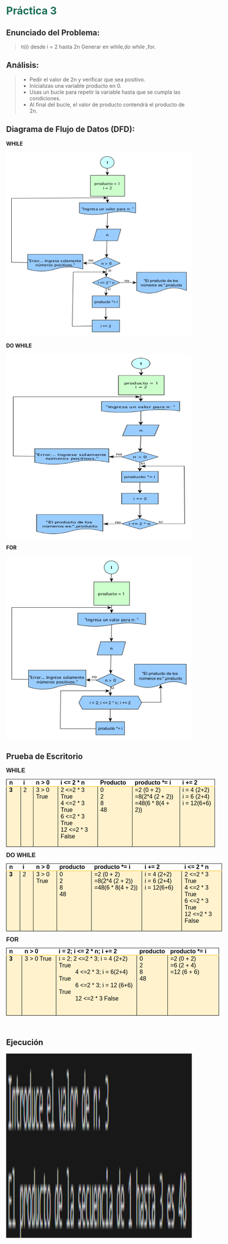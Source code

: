# <span style="color: #1D6F58; font-weight: bold;">Práctica 3</span>


## <span style="color: #2A2929; font-weight: bold;">Enunciado del Problema:</span>
> π(i) desde i = 2 hasta 2n
Generar en while,do while ,for.

## <span style="color: #2A2929; font-weight: bold;">Análisis:</span>
> * Pedir el valor de 2n y verificar que sea positivo.
> * Inicializas una variable producto en 0.
> * Usas un bucle para repetir la variable hasta que se cumpla las condiciones.
> * Al final del bucle, el valor de producto contendrá el producto de 2n.



## <span style="color: #2A2929; font-weight: bold;">Diagrama de Flujo de Datos (DFD):</span>
**WHILE**
<p align="center">
  <img src="Imagenes/23.1.png"  width="600" height="500">
</p>

**DO WHILE**
<p align="center">
  <img src="Imagenes/23.2.png"  width="600" height="500">
</p>

**FOR**
<p align="center">
  <img src="Imagenes/23.3.png"  width="600" height="500">
</p>

## <span style="color: #2A2929; font-weight: bold;">Prueba de Escritorio</span>
<p style='margin-top:0cm;margin-right:0cm;margin-bottom:8.0pt;margin-left:0cm;font-size:11.0pt;font-family:"Calibri",sans-serif;'><strong><span style='font-size:16px;line-height:107%;font-family:"Arial",sans-serif;'>WHILE</span></strong></p>
<table style="width:425.0pt;border-collapse:collapse;border:none;">
    <tbody>
        <tr>
            <td style="width: 23.85pt;border-top: none;border-left: 1pt solid windowtext;border-bottom: 1.5pt solid rgb(255, 217, 102);border-right: none;background: white;padding: 0cm 5.4pt;vertical-align: top;">
                <p style='margin-top:0cm;margin-right:0cm;margin-bottom:0cm;margin-left:0cm;font-size:11.0pt;font-family:"Calibri",sans-serif;line-height:normal;'><strong><span style='font-size:16px;font-family:"Arial",sans-serif;color:black;'>n</span></strong></p>
            </td>
            <td style="width: 19.05pt;border-top: none;border-right: none;border-left: none;border-image: initial;border-bottom: 1.5pt solid rgb(255, 217, 102);background: white;padding: 0cm 5.4pt;vertical-align: top;">
                <p style='margin-top:0cm;margin-right:0cm;margin-bottom:0cm;margin-left:0cm;font-size:11.0pt;font-family:"Calibri",sans-serif;line-height:normal;'><strong><span style='font-size:16px;font-family:"Arial",sans-serif;color:black;'>i</span></strong></p>
            </td>
            <td style="width: 47.5pt;border-top: none;border-right: none;border-left: none;border-image: initial;border-bottom: 1.5pt solid rgb(255, 217, 102);background: white;padding: 0cm 5.4pt;vertical-align: top;">
                <p style='margin-top:0cm;margin-right:0cm;margin-bottom:0cm;margin-left:0cm;font-size:11.0pt;font-family:"Calibri",sans-serif;line-height:normal;'><strong><span style='font-size:16px;font-family:"Arial",sans-serif;color:black;'>n &gt; 0</span></strong></p>
            </td>
            <td style="width: 94pt;border-top: none;border-right: none;border-left: none;border-image: initial;border-bottom: 1.5pt solid rgb(255, 217, 102);background: white;padding: 0cm 5.4pt;vertical-align: top;">
                <p style='margin-top:0cm;margin-right:0cm;margin-bottom:0cm;margin-left:0cm;font-size:11.0pt;font-family:"Calibri",sans-serif;line-height:normal;'><strong><span style='font-size:16px;font-family:"Arial",sans-serif;color:black;'>i &lt;= 2 * n</span></strong></p>
            </td>
            <td style="width: 63.5pt;border-top: none;border-right: none;border-left: none;border-image: initial;border-bottom: 1.5pt solid rgb(255, 217, 102);background: white;padding: 0cm 5.4pt;vertical-align: top;">
                <p style='margin-top:0cm;margin-right:0cm;margin-bottom:0cm;margin-left:0cm;font-size:11.0pt;font-family:"Calibri",sans-serif;line-height:normal;'><strong><span style='font-size:16px;font-family:"Arial",sans-serif;color:black;'>Producto</span></strong></p>
            </td>
            <td style="width: 106.25pt;border-top: none;border-right: none;border-left: none;border-image: initial;border-bottom: 1.5pt solid rgb(255, 217, 102);background: white;padding: 0cm 5.4pt;vertical-align: top;">
                <p style='margin-top:0cm;margin-right:0cm;margin-bottom:0cm;margin-left:0cm;font-size:11.0pt;font-family:"Calibri",sans-serif;line-height:normal;'><strong><span style='font-size:16px;font-family:"Arial",sans-serif;color:black;'>producto *= i</span></strong></p>
            </td>
            <td style="width: 70.85pt;border-top: none;border-left: none;border-bottom: 1.5pt solid rgb(255, 217, 102);border-right: 1pt solid windowtext;background: white;padding: 0cm 5.4pt;vertical-align: top;">
                <p style='margin-top:0cm;margin-right:0cm;margin-bottom:0cm;margin-left:0cm;font-size:11.0pt;font-family:"Calibri",sans-serif;line-height:normal;'><strong><span style='font-size:16px;font-family:"Arial",sans-serif;color:black;'>i += 2</span></strong></p>
            </td>
        </tr>
        <tr>
            <td style="width: 23.85pt;border-right: 1pt solid windowtext;border-bottom: 1pt solid windowtext;border-left: 1pt solid windowtext;border-image: initial;border-top: none;background: rgb(255, 242, 204);padding: 0cm 5.4pt;vertical-align: top;">
                <p style='margin-top:0cm;margin-right:0cm;margin-bottom:0cm;margin-left:0cm;font-size:11.0pt;font-family:"Calibri",sans-serif;line-height:normal;'><strong><span style='font-size:16px;font-family:"Arial",sans-serif;color:black;'>3</span></strong></p>
            </td>
            <td style="width: 19.05pt;border-top: none;border-left: none;border-bottom: 1pt solid windowtext;border-right: 1pt solid windowtext;background: rgb(255, 242, 204);padding: 0cm 5.4pt;vertical-align: top;">
                <p style='margin-top:0cm;margin-right:0cm;margin-bottom:0cm;margin-left:0cm;font-size:11.0pt;font-family:"Calibri",sans-serif;line-height:normal;'><span style='font-size:16px;font-family:"Arial",sans-serif;color:black;'>2</span></p>
            </td>
            <td style="width: 47.5pt;border-top: none;border-left: none;border-bottom: 1pt solid windowtext;border-right: 1pt solid windowtext;background: rgb(255, 242, 204);padding: 0cm 5.4pt;vertical-align: top;">
                <p style='margin-top:0cm;margin-right:0cm;margin-bottom:0cm;margin-left:0cm;font-size:11.0pt;font-family:"Calibri",sans-serif;line-height:normal;'><span style='font-size:16px;font-family:"Arial",sans-serif;color:black;'>3 &gt; 0 True</span></p>
            </td>
            <td style="width: 94pt;border-top: none;border-left: none;border-bottom: 1pt solid windowtext;border-right: 1pt solid windowtext;background: rgb(255, 242, 204);padding: 0cm 5.4pt;vertical-align: top;">
                <p style='margin-top:0cm;margin-right:0cm;margin-bottom:0cm;margin-left:0cm;font-size:11.0pt;font-family:"Calibri",sans-serif;line-height:normal;'><span style='font-size:16px;font-family:"Arial",sans-serif;color:black;'>2 &lt;=2 * 3 True</span></p>
                <p style='margin-top:0cm;margin-right:0cm;margin-bottom:0cm;margin-left:0cm;font-size:11.0pt;font-family:"Calibri",sans-serif;line-height:normal;'><span style='font-size:16px;font-family:"Arial",sans-serif;color:black;'>4 &lt;=2 * 3 True</span></p>
                <p style='margin-top:0cm;margin-right:0cm;margin-bottom:0cm;margin-left:0cm;font-size:11.0pt;font-family:"Calibri",sans-serif;line-height:normal;'><span style='font-size:16px;font-family:"Arial",sans-serif;color:black;'>6 &lt;=2 * 3 True</span></p>
                <p style='margin-top:0cm;margin-right:0cm;margin-bottom:0cm;margin-left:0cm;font-size:11.0pt;font-family:"Calibri",sans-serif;line-height:normal;'><span style='font-size:16px;font-family:"Arial",sans-serif;color:black;'>12 &lt;=2 * 3 False</span></p>
                <p style='margin-top:0cm;margin-right:0cm;margin-bottom:0cm;margin-left:0cm;font-size:11.0pt;font-family:"Calibri",sans-serif;line-height:normal;'><span style='font-size:16px;font-family:"Arial",sans-serif;'>&nbsp;</span></p>
            </td>
            <td style="width: 63.5pt;border-top: none;border-left: none;border-bottom: 1pt solid windowtext;border-right: 1pt solid windowtext;background: rgb(255, 242, 204);padding: 0cm 5.4pt;vertical-align: top;">
                <p style='margin-top:0cm;margin-right:0cm;margin-bottom:0cm;margin-left:0cm;font-size:11.0pt;font-family:"Calibri",sans-serif;line-height:normal;'><span style='font-size:16px;font-family:"Arial",sans-serif;color:black;'>0</span></p>
                <p style='margin-top:0cm;margin-right:0cm;margin-bottom:0cm;margin-left:0cm;font-size:11.0pt;font-family:"Calibri",sans-serif;line-height:normal;'><span style='font-size:16px;font-family:"Arial",sans-serif;color:black;'>2</span></p>
                <p style='margin-top:0cm;margin-right:0cm;margin-bottom:0cm;margin-left:0cm;font-size:11.0pt;font-family:"Calibri",sans-serif;line-height:normal;'><span style='font-size:16px;font-family:"Arial",sans-serif;color:black;'>8</span></p>
                <p style='margin-top:0cm;margin-right:0cm;margin-bottom:0cm;margin-left:0cm;font-size:11.0pt;font-family:"Calibri",sans-serif;line-height:normal;'><span style='font-size:16px;font-family:"Arial",sans-serif;color:black;'>48</span></p>
            </td>
            <td style="width: 106.25pt;border-top: none;border-left: none;border-bottom: 1pt solid windowtext;border-right: 1pt solid windowtext;background: rgb(255, 242, 204);padding: 0cm 5.4pt;vertical-align: top;">
                <p style='margin-top:0cm;margin-right:0cm;margin-bottom:0cm;margin-left:0cm;font-size:11.0pt;font-family:"Calibri",sans-serif;line-height:normal;'><span style='font-size:16px;font-family:"Arial",sans-serif;color:black;'>=2 (0 + 2)</span></p>
                <p style='margin-top:0cm;margin-right:0cm;margin-bottom:0cm;margin-left:0cm;font-size:11.0pt;font-family:"Calibri",sans-serif;line-height:normal;'><span style='font-size:16px;font-family:"Arial",sans-serif;color:black;'>=8(2*4 (2 + 2))</span></p>
                <p style='margin-top:0cm;margin-right:0cm;margin-bottom:0cm;margin-left:0cm;font-size:11.0pt;font-family:"Calibri",sans-serif;line-height:normal;'><span style='font-size:16px;font-family:"Arial",sans-serif;color:black;'>=48(6 * 8(4 + 2))</span></p>
            </td>
            <td style="width: 70.85pt;border-top: none;border-left: none;border-bottom: 1pt solid windowtext;border-right: 1pt solid windowtext;background: rgb(255, 242, 204);padding: 0cm 5.4pt;vertical-align: top;">
                <p style='margin-top:0cm;margin-right:0cm;margin-bottom:0cm;margin-left:0cm;font-size:11.0pt;font-family:"Calibri",sans-serif;line-height:normal;'><span style='font-size:16px;font-family:"Arial",sans-serif;color:black;'>i = 4 (2+2)</span></p>
                <p style='margin-top:0cm;margin-right:0cm;margin-bottom:0cm;margin-left:0cm;font-size:11.0pt;font-family:"Calibri",sans-serif;line-height:normal;'><span style='font-size:16px;font-family:"Arial",sans-serif;color:black;'>i = 6 (2+4)</span></p>
                <p style='margin-top:0cm;margin-right:0cm;margin-bottom:0cm;margin-left:0cm;font-size:11.0pt;font-family:"Calibri",sans-serif;line-height:normal;'><span style='font-size:16px;font-family:"Arial",sans-serif;color:black;'>i = 12(6+6)</span></p>
                <p style='margin-top:0cm;margin-right:0cm;margin-bottom:0cm;margin-left:0cm;font-size:11.0pt;font-family:"Calibri",sans-serif;line-height:normal;'><span style='font-size:16px;font-family:"Arial",sans-serif;'>&nbsp;</span></p>
            </td>
        </tr>
    </tbody>
</table>
<p style='margin-top:0cm;margin-right:0cm;margin-bottom:8.0pt;margin-left:0cm;font-size:11.0pt;font-family:"Calibri",sans-serif;'><strong><span style='font-size:16px;line-height:107%;font-family:"Arial",sans-serif;'>DO WHILE</span></strong></p>
<table style="width:439.2pt;border-collapse:collapse;border:none;">
    <tbody>
        <tr>
            <td style="width: 21.05pt;border-top: none;border-left: 1pt solid windowtext;border-bottom: 1.5pt solid rgb(255, 217, 102);border-right: none;background: white;padding: 0cm 5.4pt;vertical-align: top;">
                <p style='margin-top:0cm;margin-right:0cm;margin-bottom:0cm;margin-left:0cm;font-size:11.0pt;font-family:"Calibri",sans-serif;line-height:normal;'><strong><span style='font-size:16px;font-family:"Arial",sans-serif;color:black;'>n</span></strong></p>
            </td>
            <td style="width: 21.25pt;border-top: none;border-right: none;border-left: none;border-image: initial;border-bottom: 1.5pt solid rgb(255, 217, 102);background: white;padding: 0cm 5.4pt;vertical-align: top;">
                <p style='margin-top:0cm;margin-right:0cm;margin-bottom:0cm;margin-left:0cm;font-size:11.0pt;font-family:"Calibri",sans-serif;line-height:normal;'><strong><span style='font-size:16px;font-family:"Arial",sans-serif;color:black;'>i</span></strong></p>
            </td>
            <td style="width: 42.5pt;border-top: none;border-right: none;border-left: none;border-image: initial;border-bottom: 1.5pt solid rgb(255, 217, 102);background: white;padding: 0cm 5.4pt;vertical-align: top;">
                <p style='margin-top:0cm;margin-right:0cm;margin-bottom:0cm;margin-left:0cm;font-size:11.0pt;font-family:"Calibri",sans-serif;line-height:normal;'><strong><span style='font-size:16px;font-family:"Arial",sans-serif;color:black;'>n &gt; 0</span></strong></p>
            </td>
            <td style="width: 63.8pt;border-top: none;border-right: none;border-left: none;border-image: initial;border-bottom: 1.5pt solid rgb(255, 217, 102);background: white;padding: 0cm 5.4pt;vertical-align: top;">
                <p style='margin-top:0cm;margin-right:0cm;margin-bottom:0cm;margin-left:0cm;font-size:11.0pt;font-family:"Calibri",sans-serif;line-height:normal;'><strong><span style='font-size:16px;font-family:"Arial",sans-serif;color:black;'>producto</span></strong></p>
            </td>
            <td style="width: 4cm;border-top: none;border-right: none;border-left: none;border-image: initial;border-bottom: 1.5pt solid rgb(255, 217, 102);background: white;padding: 0cm 5.4pt;vertical-align: top;">
                <p style='margin-top:0cm;margin-right:0cm;margin-bottom:0cm;margin-left:0cm;font-size:11.0pt;font-family:"Calibri",sans-serif;line-height:normal;'><strong><span style='font-size:16px;font-family:"Arial",sans-serif;color:black;'>producto *= i</span></strong></p>
            </td>
            <td style="width: 3cm;border-top: none;border-right: none;border-left: none;border-image: initial;border-bottom: 1.5pt solid rgb(255, 217, 102);background: white;padding: 0cm 5.4pt;vertical-align: top;">
                <p style='margin-top:0cm;margin-right:0cm;margin-bottom:0cm;margin-left:0cm;font-size:11.0pt;font-family:"Calibri",sans-serif;line-height:normal;'><strong><span style='font-size:16px;font-family:"Arial",sans-serif;color:black;'>i += 2</span></strong></p>
            </td>
            <td style="width: 92.15pt;border-top: none;border-left: none;border-bottom: 1.5pt solid rgb(255, 217, 102);border-right: 1pt solid windowtext;background: white;padding: 0cm 5.4pt;vertical-align: top;">
                <p style='margin-top:0cm;margin-right:0cm;margin-bottom:0cm;margin-left:0cm;font-size:11.0pt;font-family:"Calibri",sans-serif;line-height:normal;'><strong><span style='font-size:16px;font-family:"Arial",sans-serif;color:black;'>i &lt;= 2 * n</span></strong></p>
            </td>
        </tr>
        <tr>
            <td style="width: 21.05pt;border-right: 1pt solid windowtext;border-bottom: 1pt solid windowtext;border-left: 1pt solid windowtext;border-image: initial;border-top: none;background: rgb(255, 242, 204);padding: 0cm 5.4pt;vertical-align: top;">
                <p style='margin-top:0cm;margin-right:0cm;margin-bottom:0cm;margin-left:0cm;font-size:11.0pt;font-family:"Calibri",sans-serif;line-height:normal;'><strong><span style='font-size:16px;font-family:"Arial",sans-serif;color:black;'>3</span></strong></p>
            </td>
            <td style="width: 21.25pt;border-top: none;border-left: none;border-bottom: 1pt solid windowtext;border-right: 1pt solid windowtext;background: rgb(255, 242, 204);padding: 0cm 5.4pt;vertical-align: top;">
                <p style='margin-top:0cm;margin-right:0cm;margin-bottom:0cm;margin-left:0cm;font-size:11.0pt;font-family:"Calibri",sans-serif;line-height:normal;'><span style='font-size:16px;font-family:"Arial",sans-serif;color:black;'>2</span></p>
            </td>
            <td style="width: 42.5pt;border-top: none;border-left: none;border-bottom: 1pt solid windowtext;border-right: 1pt solid windowtext;background: rgb(255, 242, 204);padding: 0cm 5.4pt;vertical-align: top;">
                <p style='margin-top:0cm;margin-right:0cm;margin-bottom:0cm;margin-left:0cm;font-size:11.0pt;font-family:"Calibri",sans-serif;line-height:normal;'><span style='font-size:16px;font-family:"Arial",sans-serif;color:black;'>3 &gt; 0 True</span></p>
            </td>
            <td style="width: 63.8pt;border-top: none;border-left: none;border-bottom: 1pt solid windowtext;border-right: 1pt solid windowtext;background: rgb(255, 242, 204);padding: 0cm 5.4pt;vertical-align: top;">
                <p style='margin-top:0cm;margin-right:0cm;margin-bottom:0cm;margin-left:0cm;font-size:11.0pt;font-family:"Calibri",sans-serif;line-height:normal;'><span style='font-size:16px;font-family:"Arial",sans-serif;color:black;'>0</span></p>
                <p style='margin-top:0cm;margin-right:0cm;margin-bottom:0cm;margin-left:0cm;font-size:11.0pt;font-family:"Calibri",sans-serif;line-height:normal;'><span style='font-size:16px;font-family:"Arial",sans-serif;color:black;'>2</span></p>
                <p style='margin-top:0cm;margin-right:0cm;margin-bottom:0cm;margin-left:0cm;font-size:11.0pt;font-family:"Calibri",sans-serif;line-height:normal;'><span style='font-size:16px;font-family:"Arial",sans-serif;color:black;'>8</span></p>
                <p style='margin-top:0cm;margin-right:0cm;margin-bottom:0cm;margin-left:0cm;font-size:11.0pt;font-family:"Calibri",sans-serif;line-height:normal;'><span style='font-size:16px;font-family:"Arial",sans-serif;color:black;'>48</span></p>
            </td>
            <td style="width: 4cm;border-top: none;border-left: none;border-bottom: 1pt solid windowtext;border-right: 1pt solid windowtext;background: rgb(255, 242, 204);padding: 0cm 5.4pt;vertical-align: top;">
                <p style='margin-top:0cm;margin-right:0cm;margin-bottom:0cm;margin-left:0cm;font-size:11.0pt;font-family:"Calibri",sans-serif;line-height:normal;'><span style='font-size:16px;font-family:"Arial",sans-serif;color:black;'>=2 (0 + 2)</span></p>
                <p style='margin-top:0cm;margin-right:0cm;margin-bottom:0cm;margin-left:0cm;font-size:11.0pt;font-family:"Calibri",sans-serif;line-height:normal;'><span style='font-size:16px;font-family:"Arial",sans-serif;color:black;'>=8(2*4 (2 + 2))</span></p>
                <p style='margin-top:0cm;margin-right:0cm;margin-bottom:0cm;margin-left:0cm;font-size:11.0pt;font-family:"Calibri",sans-serif;line-height:normal;'><span style='font-size:16px;font-family:"Arial",sans-serif;color:black;'>=48(6 * 8(4 + 2))</span></p>
            </td>
            <td style="width: 3cm;border-top: none;border-left: none;border-bottom: 1pt solid windowtext;border-right: 1pt solid windowtext;background: rgb(255, 242, 204);padding: 0cm 5.4pt;vertical-align: top;">
                <p style='margin-top:0cm;margin-right:0cm;margin-bottom:0cm;margin-left:0cm;font-size:11.0pt;font-family:"Calibri",sans-serif;line-height:normal;'><span style='font-size:16px;font-family:"Arial",sans-serif;color:black;'>i = 4 (2+2)</span></p>
                <p style='margin-top:0cm;margin-right:0cm;margin-bottom:0cm;margin-left:0cm;font-size:11.0pt;font-family:"Calibri",sans-serif;line-height:normal;'><span style='font-size:16px;font-family:"Arial",sans-serif;color:black;'>i = 6 (2+4)</span></p>
                <p style='margin-top:0cm;margin-right:0cm;margin-bottom:0cm;margin-left:0cm;font-size:11.0pt;font-family:"Calibri",sans-serif;line-height:normal;'><span style='font-size:16px;font-family:"Arial",sans-serif;color:black;'>i = 12(6+6)</span></p>
                <p style='margin-top:0cm;margin-right:0cm;margin-bottom:0cm;margin-left:0cm;font-size:11.0pt;font-family:"Calibri",sans-serif;line-height:normal;'><span style='font-size:16px;font-family:"Arial",sans-serif;'>&nbsp;</span></p>
            </td>
            <td style="width: 92.15pt;border-top: none;border-left: none;border-bottom: 1pt solid windowtext;border-right: 1pt solid windowtext;background: rgb(255, 242, 204);padding: 0cm 5.4pt;vertical-align: top;">
                <p style='margin-top:0cm;margin-right:0cm;margin-bottom:0cm;margin-left:0cm;font-size:11.0pt;font-family:"Calibri",sans-serif;line-height:normal;'><span style='font-size:16px;font-family:"Arial",sans-serif;color:black;'>2 &lt;=2 * 3 True</span></p>
                <p style='margin-top:0cm;margin-right:0cm;margin-bottom:0cm;margin-left:0cm;font-size:11.0pt;font-family:"Calibri",sans-serif;line-height:normal;'><span style='font-size:16px;font-family:"Arial",sans-serif;color:black;'>4 &lt;=2 * 3 True</span></p>
                <p style='margin-top:0cm;margin-right:0cm;margin-bottom:0cm;margin-left:0cm;font-size:11.0pt;font-family:"Calibri",sans-serif;line-height:normal;'><span style='font-size:16px;font-family:"Arial",sans-serif;color:black;'>6 &lt;=2 * 3 True</span></p>
                <p style='margin-top:0cm;margin-right:0cm;margin-bottom:0cm;margin-left:0cm;font-size:11.0pt;font-family:"Calibri",sans-serif;line-height:normal;'><span style='font-size:16px;font-family:"Arial",sans-serif;color:black;'>12 &lt;=2 * 3 False</span></p>
                <p style='margin-top:0cm;margin-right:0cm;margin-bottom:0cm;margin-left:0cm;font-size:11.0pt;font-family:"Calibri",sans-serif;line-height:normal;'><span style='font-size:16px;font-family:"Arial",sans-serif;'>&nbsp;</span></p>
            </td>
        </tr>
    </tbody>
</table>
<p style='margin-top:0cm;margin-right:0cm;margin-bottom:8.0pt;margin-left:0cm;font-size:11.0pt;font-family:"Calibri",sans-serif;'><strong><span style='font-size:16px;line-height:107%;font-family:"Arial",sans-serif;'>FOR</span></strong></p>
<table style="width:433.45pt;border-collapse:collapse;border:none;">
    <tbody>
        <tr>
            <td style="width: 24.65pt;border-top: none;border-left: 1pt solid windowtext;border-bottom: 1.5pt solid rgb(255, 217, 102);border-right: none;background: white;padding: 0cm 5.4pt;height: 13.45pt;vertical-align: top;">
                <p style='margin-top:0cm;margin-right:0cm;margin-bottom:0cm;margin-left:0cm;font-size:11.0pt;font-family:"Calibri",sans-serif;line-height:normal;'><strong><span style='font-size:16px;font-family:"Arial",sans-serif;color:black;'>n</span></strong></p>
            </td>
            <td style="width: 69pt;border-top: none;border-right: none;border-left: none;border-image: initial;border-bottom: 1.5pt solid rgb(255, 217, 102);background: white;padding: 0cm 5.4pt;height: 13.45pt;vertical-align: top;">
                <p style='margin-top:0cm;margin-right:0cm;margin-bottom:0cm;margin-left:0cm;font-size:11.0pt;font-family:"Calibri",sans-serif;line-height:normal;'><strong><span style='font-size:16px;font-family:"Arial",sans-serif;color:black;'>n &gt; 0</span></strong></p>
            </td>
            <td style="width: 191.4pt;border-top: none;border-right: none;border-left: none;border-image: initial;border-bottom: 1.5pt solid rgb(255, 217, 102);background: white;padding: 0cm 5.4pt;height: 13.45pt;vertical-align: top;">
                <p style='margin-top:0cm;margin-right:0cm;margin-bottom:0cm;margin-left:0cm;font-size:11.0pt;font-family:"Calibri",sans-serif;line-height:normal;'><strong><span style='font-size:16px;font-family:"Arial",sans-serif;color:black;'>i = 2; i &lt;= 2 * n; i += 2</span></strong></p>
            </td>
            <td style="width: 42.15pt;border-top: none;border-right: none;border-left: none;border-image: initial;border-bottom: 1.5pt solid rgb(255, 217, 102);background: white;padding: 0cm 5.4pt;height: 13.45pt;vertical-align: top;">
                <p style='margin-top:0cm;margin-right:0cm;margin-bottom:0cm;margin-left:0cm;font-size:11.0pt;font-family:"Calibri",sans-serif;line-height:normal;'><strong><span style='font-size:16px;font-family:"Arial",sans-serif;color:black;'>producto</span></strong></p>
            </td>
            <td style="width: 106.25pt;border-top: none;border-left: none;border-bottom: 1.5pt solid rgb(255, 217, 102);border-right: 1pt solid windowtext;background: white;padding: 0cm 5.4pt;height: 13.45pt;vertical-align: top;">
                <p style='margin-top:0cm;margin-right:0cm;margin-bottom:0cm;margin-left:0cm;font-size:11.0pt;font-family:"Calibri",sans-serif;line-height:normal;'><strong><span style='font-size:16px;font-family:"Arial",sans-serif;color:black;'>producto *= i</span></strong></p>
            </td>
        </tr>
        <tr>
            <td style="width: 24.65pt;border-right: 1pt solid windowtext;border-bottom: 1pt solid windowtext;border-left: 1pt solid windowtext;border-image: initial;border-top: none;background: rgb(255, 242, 204);padding: 0cm 5.4pt;height: 78.8pt;vertical-align: top;">
                <p style='margin-top:0cm;margin-right:0cm;margin-bottom:0cm;margin-left:0cm;font-size:11.0pt;font-family:"Calibri",sans-serif;line-height:normal;'><strong><span style='font-size:16px;font-family:"Arial",sans-serif;color:black;'>3</span></strong></p>
            </td>
            <td style="width: 69pt;border-top: none;border-left: none;border-bottom: 1pt solid windowtext;border-right: 1pt solid windowtext;background: rgb(255, 242, 204);padding: 0cm 5.4pt;height: 78.8pt;vertical-align: top;">
                <p style='margin-top:0cm;margin-right:0cm;margin-bottom:0cm;margin-left:0cm;font-size:11.0pt;font-family:"Calibri",sans-serif;line-height:normal;'><span style='font-size:16px;font-family:"Arial",sans-serif;color:black;'>3 &gt; 0 True</span></p>
            </td>
            <td style="width: 191.4pt;border-top: none;border-left: none;border-bottom: 1pt solid windowtext;border-right: 1pt solid windowtext;background: rgb(255, 242, 204);padding: 0cm 5.4pt;height: 78.8pt;vertical-align: top;">
                <p style='margin-top:0cm;margin-right:0cm;margin-bottom:0cm;margin-left:0cm;font-size:11.0pt;font-family:"Calibri",sans-serif;line-height:normal;'><span style='font-size:16px;font-family:"Arial",sans-serif;color:black;'>i = 2; 2 &lt;=2 * 3; i = 4 (2+2) True</span></p>
                <p style='margin-top:0cm;margin-right:0cm;margin-bottom:0cm;margin-left:0cm;font-size:11.0pt;font-family:"Calibri",sans-serif;line-height:normal;'><span style='font-size:16px;font-family:"Arial",sans-serif;color:black;'>&nbsp; &nbsp; &nbsp; &nbsp; &nbsp; 4 &lt;=2 * 3; i = 6(2+4) True</span></p>
                <p style='margin-top:0cm;margin-right:0cm;margin-bottom:0cm;margin-left:0cm;font-size:11.0pt;font-family:"Calibri",sans-serif;line-height:normal;'><span style='font-size:16px;font-family:"Arial",sans-serif;color:black;'>&nbsp; &nbsp; &nbsp; &nbsp; &nbsp; 6 &lt;=2 * 3; i = 12 (6+6) True</span></p>
                <p style='margin-top:0cm;margin-right:0cm;margin-bottom:0cm;margin-left:0cm;font-size:11.0pt;font-family:"Calibri",sans-serif;line-height:normal;'><span style='font-size:16px;font-family:"Arial",sans-serif;color:black;'>&nbsp; &nbsp; &nbsp; &nbsp; &nbsp; 12 &lt;=2 * 3 False</span></p>
                <p style='margin-top:0cm;margin-right:0cm;margin-bottom:0cm;margin-left:0cm;font-size:11.0pt;font-family:"Calibri",sans-serif;line-height:normal;'><span style='font-size:16px;font-family:"Arial",sans-serif;'>&nbsp;</span></p>
                <p style='margin-top:0cm;margin-right:0cm;margin-bottom:0cm;margin-left:0cm;font-size:11.0pt;font-family:"Calibri",sans-serif;line-height:normal;'><span style='font-size:16px;font-family:"Arial",sans-serif;'>&nbsp;</span></p>
            </td>
            <td style="width: 42.15pt;border-top: none;border-left: none;border-bottom: 1pt solid windowtext;border-right: 1pt solid windowtext;background: rgb(255, 242, 204);padding: 0cm 5.4pt;height: 78.8pt;vertical-align: top;">
                <p style='margin-top:0cm;margin-right:0cm;margin-bottom:0cm;margin-left:0cm;font-size:11.0pt;font-family:"Calibri",sans-serif;line-height:normal;'><span style='font-size:16px;font-family:"Arial",sans-serif;color:black;'>0</span></p>
                <p style='margin-top:0cm;margin-right:0cm;margin-bottom:0cm;margin-left:0cm;font-size:11.0pt;font-family:"Calibri",sans-serif;line-height:normal;'><span style='font-size:16px;font-family:"Arial",sans-serif;color:black;'>2</span></p>
                <p style='margin-top:0cm;margin-right:0cm;margin-bottom:0cm;margin-left:0cm;font-size:11.0pt;font-family:"Calibri",sans-serif;line-height:normal;'><span style='font-size:16px;font-family:"Arial",sans-serif;color:black;'>8</span></p>
                <p style='margin-top:0cm;margin-right:0cm;margin-bottom:0cm;margin-left:0cm;font-size:11.0pt;font-family:"Calibri",sans-serif;line-height:normal;'><span style='font-size:16px;font-family:"Arial",sans-serif;color:black;'>48</span></p>
            </td>
            <td style="width: 106.25pt;border-top: none;border-left: none;border-bottom: 1pt solid windowtext;border-right: 1pt solid windowtext;background: rgb(255, 242, 204);padding: 0cm 5.4pt;height: 78.8pt;vertical-align: top;">
                <p style='margin-top:0cm;margin-right:0cm;margin-bottom:0cm;margin-left:0cm;font-size:11.0pt;font-family:"Calibri",sans-serif;line-height:normal;'><span style='font-size:16px;font-family:"Arial",sans-serif;color:black;'>=2 (0 + 2)</span></p>
                <p style='margin-top:0cm;margin-right:0cm;margin-bottom:0cm;margin-left:0cm;font-size:11.0pt;font-family:"Calibri",sans-serif;line-height:normal;'><span style='font-size:16px;font-family:"Arial",sans-serif;color:black;'>=6 (2 + 4)</span></p>
                <p style='margin-top:0cm;margin-right:0cm;margin-bottom:0cm;margin-left:0cm;font-size:11.0pt;font-family:"Calibri",sans-serif;line-height:normal;'><span style='font-size:16px;font-family:"Arial",sans-serif;color:black;'>=12 (6 + 6)</span></p>
            </td>
        </tr>
    </tbody>
</table>
<p style='margin-top:0cm;margin-right:0cm;margin-bottom:8.0pt;margin-left:0cm;font-size:11.0pt;font-family:"Calibri",sans-serif;'><span style='font-size:16px;line-height:107%;font-family:"Arial",sans-serif;'>&nbsp;</span></p>

## Ejecución
<p align="center">
  <img src="Imagenes/3.png"  width="600" height="500">
</p>